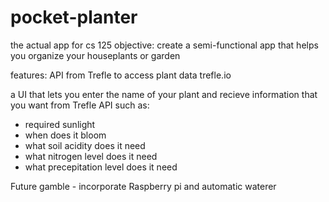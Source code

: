 # pocket-planter
the actual app for cs 125
objective: create a semi-functional app that helps you organize your houseplants or garden

features:
API from Trefle to access plant data 
trefle.io

a UI that lets you enter the name of your plant and recieve information that you want from Trefle API such as:
- required sunlight
- when does it bloom
- what soil acidity does it need
- what nitrogen level does it need
- what precepitation level does it need

Future gamble - incorporate Raspberry pi and automatic waterer
